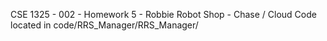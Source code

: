 CSE 1325 - 002 - Homework 5 - Robbie Robot Shop - Chase / Cloud
Code located in code/RRS_Manager/RRS_Manager/